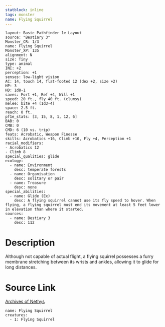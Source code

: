 ```yaml
---
statblock: inline
tags: monster
name: Flying Squirrel
---
```

```statblock
layout: Basic Pathfinder 1e Layout
source: "Bestiary 3"
Monster_CR: 1/3
name: Flying Squirrel
Monster_XP: 135
alignment: N
size: Tiny
type: animal
INI: +2
perception: +1
senses: low-light vision
AC: 14, touch 14, flat-footed 12 (dex +2, size +2)
HP: 3
HD: 1d8-1
saves: Fort +1, Ref +4, Will +1
speed: 20 ft., fly 40 ft. (clumsy)
melee: bite +4 (1d3-4)
space: 2.5 ft.
reach: 0 ft.
pf1e_stats: [3, 15, 8, 1, 12, 6]
BAB: 0
CMB: 0
CMD: 6 (10 vs. trip)
feats: Acrobatic, Weapon Finesse
skills: Acrobatics +16, Climb +10, Fly +4, Perception +1
racial_modifiers:
- Acrobatics 12
- Climb 8
special_qualities: glide
ecology:
  - name: Environment
    desc: temperate forests
  - name: Organisation
    desc: solitary or pair
  - name: Treasure
    desc: none
special_abilities:
  - name: Glide (Ex)
    desc: A flying squirrel cannot use its fly speed to hover. When flying, a flying squirrel must end its movement at least 5 feet lower in elevation than where it started.
sources:
  - name: Bestiary 3
    desc: 112
```
# Description
Although not capable of actual flight, a flying squirrel possesses a furry membrane stretching between its wrists and ankles, allowing it to glide for long distances.
# Source Link
[Archives of Nethys](https://aonprd.com/MonsterDisplay.aspx?ItemName=Flying%20Squirrel)
```encounter-table
name: Flying Squirrel
creatures:
  - 1: Flying Squirrel
```
